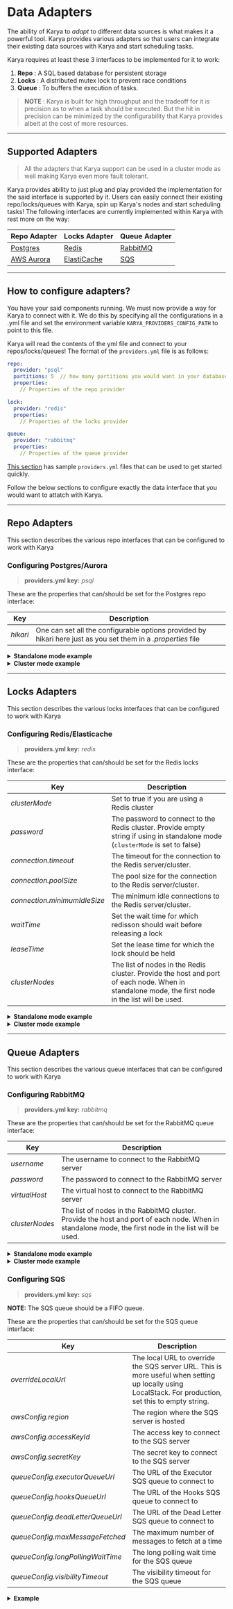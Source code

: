# Data Adapters

The ability of Karya to _adapt_ to different data sources is what makes it a powerful tool. Karya provides various adapters so that users can integrate their existing data sources with Karya and start scheduling tasks.

Karya requires at least these 3 interfaces to be implemented for it to work:

1. **Repo** : A SQL based database for persistent storage
2. **Locks** : A distributed mutex lock to prevent race conditions
3. **Queue** : To buffers the execution of tasks.

> **NOTE** : Karya is built for high throughput and the tradeoff for it is precision as to when a task should be
> executed. But the hit in precision can be minimized by the configurability that Karya provides albeit at the cost of
> more resources.

---

## Supported Adapters

> All the adapters that Karya support can be used in a cluster mode as well making Karya even more fault tolerant.

Karya provides ability to just plug and play provided the implementation for the said interface is supported by it.
Users can easily connect their existing repo/locks/queues with Karya, spin up Karya's nodes and start scheduling tasks!
The following interfaces are currently implemented within Karya with rest more on the way:

| Repo Adapter                                     | Locks Adapter                                            | Queue Adapter                         |
|--------------------------------------------------|----------------------------------------------------------|---------------------------------------|
| [Postgres](https://www.postgresql.org/)          | [Redis](https://redis.io/)                               | [RabbitMQ](https://www.rabbitmq.com/) |
| [AWS Aurora](https://aws.amazon.com/rds/aurora/) | [ElastiCache](https://aws.amazon.com/elasticache/redis/) | [SQS](https://aws.amazon.com/sqs/)    |

---

## How to configure adapters?

You have your said components running. We must now provide a way for Karya to connect with it. We do this by specifying
all the configurations in a .yml file and set the environment variable `KARYA_PROVIDERS_CONFIG_PATH` to point to this
file.

Karya will read the contents of the yml file and connect to your repos/locks/queues! The format of the `providers.yml`
file is as follows:

```yml
repo:
  provider: "psql"
  partitions: 5  // how many partitions you would want in your database. Usefull when the throughput is high
  properties:
    // Properties of the repo provider

lock:
  provider: "redis"
  properties:
    // Properties of the locks provider

queue:
  provider: "rabbitmq"
  properties:
    // Properties of the queue provider
```

[This section](../../configs/README.md#providers) has sample `providers.yml` files that can be used to get started quickly.

Follow the below sections to configure exactly the data interface that you would want to attatch with Karya.

---

## Repo Adapters

This section describes the various repo interfaces that can be configured to work with Karya

### Configuring Postgres/Aurora

> **providers.yml key:** *psql*

These are the properties that can/should be set for the Postgres repo interface:

| Key      | Description                                                                                                   |
|----------|---------------------------------------------------------------------------------------------------------------|
| *hikari* | One can set all the configurable options provided by hikari here just as you set them in a *.properties* file |

<details>
<summary><strong>Standalone mode example</strong></summary>

```yml
repo:
  provider: "psql"
  partitions: 5
  properties:
    hikari:
      dataSourceClassName: "org.postgresql.ds.PGSimpleDataSource"
      dataSource.user: "karya"
      dataSource.password: "karya"
      dataSource.databaseName: "karya"
      dataSource.portNumber: 5432
      dataSource.serverName: "localhost"
      maximumPoolSize: 10
      connectionTimeout: 5000
```

</details>

<details>
<summary><strong>Cluster mode example</strong></summary>

```yml
repo:
  provider: "psql"
  partitions: 5
  properties:
    hikari:
      dataSourceClassName: "org.postgresql.ds.PGSimpleDataSource"
      dataSource.user: "karya"
      dataSource.password: "karya"
      dataSource.databaseName: "karya"
      dataSource.url: "jdbc:postgresql://localhost:5432,localhost:5433/karya?loadBalanceStrategy=bestResponse&targetServerType=any&connectTimeout=1&failoverTimeout=30"
      maximumPoolSize: 10
      connectionTimeout: 5000
```

</details>

---

## Locks Adapters

This section describes the various locks interfaces that can be configured to work with Karya

### Configuring Redis/Elasticache

> **providers.yml key:** *redis*

These are the properties that can/should be set for the Redis locks interface:

| Key           | Description                                                                                                                    |
|---------------|--------------------------------------------------------------------------------------------------------------------------------|
| *clusterMode* | Set to true if you are using a Redis cluster                                                                                   |
| *password*    | The password to connect to the Redis cluster. Provide empty string if using in standalone mode (`clusterMode` is set to false) |
| *connection.timeout* | The timeout for the connection to the Redis server/cluster.                                                                    |
| *connection.poolSize* | The pool size for the connection to the Redis server/cluster.                                                                  |
| *connection.minimumIdleSize* | The minimum idle connections to the Redis server/cluster.                                                                      |
| *waitTime*    | Set the wait time for which redisson should wait before releasing a lock                                                       |
| *leaseTime*   | Set the lease time for which the lock should be held                                                                           |
| *clusterNodes* | The list of nodes in the Redis cluster. Provide the host and port of each node. When in standalone mode, the first node in the list will be used. |

<details>
<summary><strong>Standalone mode example</strong></summary>

```yml
lock:
  provider: "redis"
  properties:
    clusterMode: false
    password: karya
    waitTime: 1000
    leaseTime: 5000
    connection.timeout: 5000
    connection.poolSize: 5
    connection.minimumIdleSize: 2
    clusterNodes:
      - "redis://localhost:6379"
```

</details>

<details>
<summary><strong>Cluster mode example</strong></summary>

```yml
lock:
  provider: "redis"
  properties:
    clusterMode: true
    password: karya
    waitTime: 1000
    leaseTime: 5000
    connection.timeout: 5000
    connection.poolSize: 5
    connection.minimumIdleSize: 2
    clusterNodes:
      - "redis://localhost:7001"
      - "redis://localhost:7002"
      - "redis://localhost:7003"
```

</details>

---

## Queue Adapters

This section describes the various queue interfaces that can be configured to work with Karya

### Configuring RabbitMQ

> **providers.yml key:** *rabbitmq*

These are the properties that can/should be set for the RabbitMQ queue interface:

| Key            | Description                                                                 |
|----------------|-----------------------------------------------------------------------------|
| *username*     | The username to connect to the RabbitMQ server                               |
| *password*     | The password to connect to the RabbitMQ server                               |
| *virtualHost*  | The virtual host to connect to the RabbitMQ server                          |
| *clusterNodes* | The list of nodes in the RabbitMQ cluster. Provide the host and port of each node. When in standalone mode, the first node in the list will be used. |

<details>

<summary><strong>Standalone mode example</strong></summary>

```yml
queue:
  provider: "rabbitmq"
  properties:
    username: "karya"
    password: "karya"
    virtualHost: "/"
    clusterNodes:
      - "localhost:5672"
```

</details>

<details>

<summary><strong>Cluster mode example</strong></summary>

```yml
queue:
  provider: "rabbitmq"
  properties:
    username: "karya"
    password: "karya"
    virtualHost: "/"
    clusterNodes:
      - "localhost:5672"
      - "localhost:5673"
```

</details>

### Configuring SQS

> **providers.yml key:** *sqs*

**NOTE:** The SQS queue should be a FIFO queue.

These are the properties that can/should be set for the SQS queue interface:

| Key                     | Description                                                                                                                                           |
|-------------------------|-------------------------------------------------------------------------------------------------------------------------------------------------------|
| *overrideLocalUrl*      | The local URL to override the SQS server URL. This is more useful when setting up locally using LocalStack. For production, set this to empty string. |
| *awsConfig.region*      | The region where the SQS server is hosted                                                                                                             |
| *awsConfig.accessKeyId* | The access key to connect to the SQS server                                                                                                           |
| *awsConfig.secretKey*   | The secret key to connect to the SQS server                                                                                                           |
| *queueConfig.executorQueueUrl*          | The URL of the Executor SQS queue to connect to                                                                                                       |
| *queueConfig.hooksQueueUrl*             | The URL of the Hooks SQS queue to connect to                                                                                                          |
| *queueConfig.deadLetterQueueUrl*        | The URL of the Dead Letter SQS queue to connect to                                                                                                    |
| *queueConfig.maxMessageFetched*         | The maximum number of messages to fetch at a time                                                                                                     |
| *queueConfig.longPollingWaitTime*       | The long polling wait time for the SQS queue                                                                                                          |
| *queueConfig.visibilityTimeout*         | The visibility timeout for the SQS queue                                                                                                              |

<details>

<summary><strong>Example</strong></summary>

```yml
queue:
  provider: "sqs"
  properties:
    overrideLocalUrl: "http://localhost:4566"
    awsConfig:
      region: "us-east-1"
      accessKeyId: " 1234"
      secretAccessKey: "1234"
    queueConfig:
      executorQueueUrl: "http://localhost:4566/000000000000/executor_queue.fifo"
      hooksQueueUrl: "http://localhost:4566/000000000000/hooks_queue.fifo"
      deadLetterQueueUrl: "http://localhost:4566/000000000000/dead_letter_queue.fifo"
      maxMessageFetched: 10
      longPollingWaitTime: 5
      visibilityTimeout: 60
```

</details>


